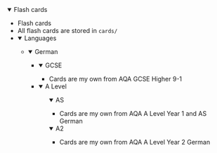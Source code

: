 <!-- # Flash cards -->

<!-- Cards are stored in `cards/`. -->

<!-- Find the Quizlet forms of my cards [here!](https://quizlet.com/Eingabeaufforderung/folders) -->

<!-- For my own version of quizlet write, check out [quizlet-write](https://github.com/RubberDuckCollector/quizlet-write) -->

<!-- ## Languages -->

<!-- ### German -->

<!-- - GCSE: -->
<!--     - Cards are my own from AQA GCSE German Higher 9-1 -->
<!-- - A Level: -->
<!--     - AS: -->
<!--         - Cards are my own from AQA A Level Year 1 and AS German -->
<!--     - A2: -->
<!--         - Cards are my own from AQA A Level Year 2 German -->

<!-- ### Spanish -->

<!-- - GCSE: -->
<!--     - Cards are my own from AQA GCSE Spanish Higher 9-1 -->
<!-- - A Level: -->
<!--     - AS: -->
<!--         - Cards are my own from AQA A Level Year 1 and AS Spanish -->
<!--     - A2: -->
<!--         - Cards are my own from AQA A Level Year 2 Spanish -->

<!-- ## Computer Science -->

<!-- - GCSE: -->
<!--     - Cards are my own from OCR GCSE Computer Science 9-1 -->
<!-- - A level: -->
<!--     - AS: -->
<!--         - Cards are my own from OCR H046 -->
<!--     - A2: -->
<!--         - Cards are my own from OCR H446 -->

<!-- # Notes -->

<!-- - to be added soon! planned dir is `vaults/` -->


















<details open><summary>Flash cards</summary>
    <ul>    
        <li>
            Flash cards
        </li>
        <li>
            All flash cards are stored in <code>cards/</code>
        </li>
        <li>
            <details open><summary>Languages</summary>
                <ul>
                    <li>
                        <details open><summary>German</summary> <!-- German is its own element in the list of languages -->
                            <ul>
                                <li>
                                    <details open><summary>GCSE</summary> <!-- GCSE and A level are on the same level of indentation in the listinator -->
                                        <ul>
                                            <li>Cards are my own from AQA GCSE Higher 9-1
                                        </ul>
                                    </details>
                                </li>
                                <li>
                                    <details open><summary>A Level</summary>
                                    <ul>
                                        <details open><summary>AS</summary> <!-- AS and A2 are one level more indented than GCSE and A level -->
                                            <ul>                            <!-- because AS and A2 are parts of the A level -->
                                                <li>Cards are my own from AQA A Level Year 1 and AS German
                                            <ul>
                                        </details>
                                        <details open><summary>A2</summary>
                                            <ul>
                                                <li>Cards are my own from AQA A Level Year 2 German
                                            </ul>
                                        </details>
                                    </ul>
                                </li>
                            </ul>
                        </details>
                    </li>
                </ul>
            </details>
        </li>
    </ul>
</details>
